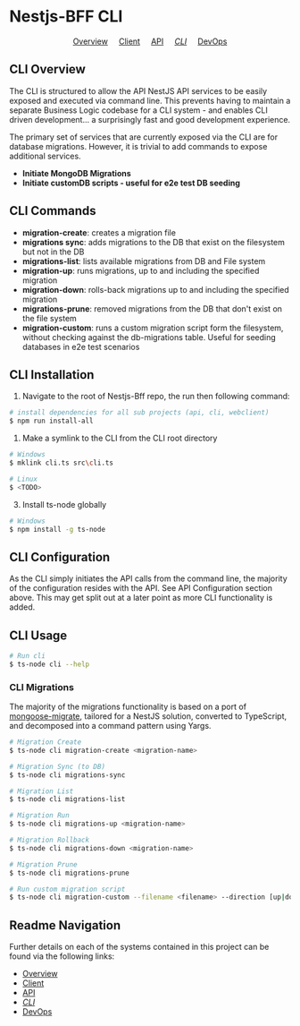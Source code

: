 # Nestjs-BFF CLI

<p align="center">
  <a href="../README.md">Overview</a>
  &nbsp;&nbsp;&nbsp;
	<a href="README.md">Client</a>
  &nbsp;&nbsp;&nbsp;
	<a href="../api/README.md">API</a>
  &nbsp;&nbsp;&nbsp;
	<i><a href="../cli/README.md">CLI</a></i>
  &nbsp;&nbsp;&nbsp;
	<a href="../devops/README.md">DevOps</a>
</p>

## CLI Overview

The CLI is structured to allow the API NestJS API services to be easily exposed and executed via command line. This prevents having to maintain a separate Business Logic codebase for a CLI system - and enables CLI driven development... a surprisingly fast and good development experience.

The primary set of services that are currently exposed via the CLI are for database migrations. However, it is trivial to add commands to expose additional services.

- **Initiate MongoDB Migrations**
- **Initiate customDB scripts - useful for e2e test DB seeding**

## CLI Commands

- **migration-create**: creates a migration file
- **migrations sync**: adds migrations to the DB that exist on the filesystem but not in the DB
- **migrations-list**: lists available migrations from DB and File system
- **migration-up**: runs migrations, up to and including the specified migration
- **migration-down**: rolls-back migrations up to and including the specified migration
- **migrations-prune**: removed migrations from the DB that don't exist on the file system
- **migration-custom**: runs a custom migration script form the filesystem, without checking against the db-migrations table. Useful for seeding databases in e2e test scenarios

## CLI Installation

1.  Navigate to the root of Nestjs-Bff repo, the run then following command:

```bash
# install dependencies for all sub projects (api, cli, webclient)
$ npm run install-all

```

1.  Make a symlink to the CLI from the CLI root directory

```bash
# Windows
$ mklink cli.ts src\cli.ts

# Linux
$ <TODO>

```

3.  Install ts-node globally

```bash
# Windows
$ npm install -g ts-node

```

## CLI Configuration

As the CLI simply initiates the API calls from the command line, the majority of the configuration resides with the API. See API Configuration section above. This may get split out at a later point as more CLI functionality is added.

## CLI Usage

```bash
# Run cli
$ ts-node cli --help

```

### CLI Migrations

The majority of the migrations functionality is based on a port of [mongoose-migrate](https://github.com/balmasi/migrate-mongoose), tailored for a NestJS solution, converted to TypeScript, and decomposed into a command pattern using Yargs.

```bash
# Migration Create
$ ts-node cli migration-create <migration-name>

# Migration Sync (to DB)
$ ts-node cli migrations-sync

# Migration List
$ ts-node cli migrations-list

# Migration Run
$ ts-node cli migrations-up <migration-name>

# Migration Rollback
$ ts-node cli migrations-down <migration-name>

# Migration Prune
$ ts-node cli migrations-prune

# Run custom migration script
$ ts-node cli migration-custom --filename <filename> --direction [up|down]

```

## Readme Navigation

Further details on each of the systems contained in this project can be found via the following links:

- [Overview](../README.md)
- [Client](../client/README.md)
- [API](../api/README.md)
- _[CLI](README.md)_
- [DevOps](../devops/README.md)
